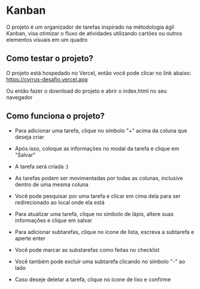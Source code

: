 # Kanban
O projeto é um organizador de tarefas inspirado na métodologia ágil Kanban, visa otimizar o fluxo de atividades utilizando cartões ou outros elementos visuais em um quadro

## Como testar o projeto?
O projeto está hospedado no Vercel, então você pode clicar no link abaixo:
https://cyrrus-desafio.vercel.app

Ou então fazer o download do projeto e abrir o index.html no seu navegador

## Como funciona o projeto?

- Para adicionar uma tarefa, clique no símbolo "+" acima da coluna que deseja criar
- Após isso, coloque as informações no modal da tarefa e clique em "Salvar"
- A tarefa será criada :)
  
- As tarefas podem ser movimentadas por todas as colunas, inclusive dentro de uma mesma coluna
- Você pode pesquisar por uma tarefa e clicar em cima dela para ser redirecionado ao local onde ela está
  
- Para atualizar uma tarefa, clique no símbolo de lápis, altere suas informações e clique em salvar
- Para adicionar subtarefas, clique no ícone de lista, escreva a subtarefa e aperte enter
- Você pode marcar as substarefas como feitas no checklist
- Você também pode excluir uma subtarefa clicando no símbolo "-" ao lado
- Caso deseje deletar a tarefa, clique no ícone de lixo e confirme

